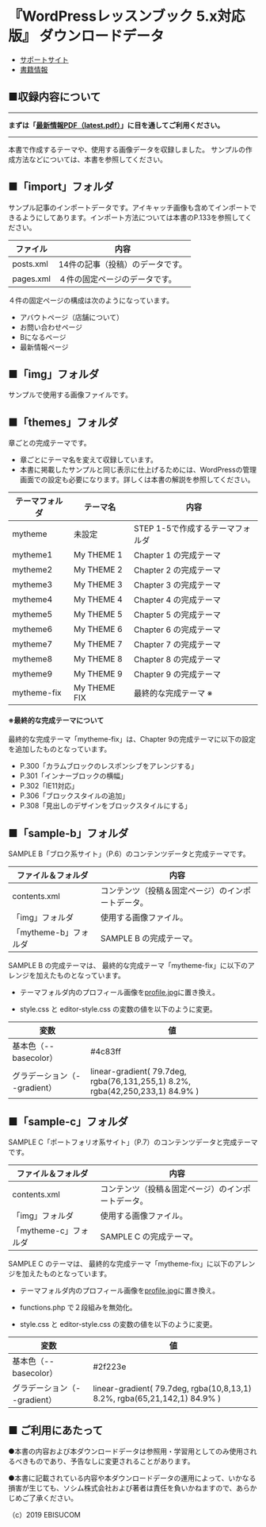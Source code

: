 # 『WordPressレッスンブック 5.x対応版』 ダウンロードデータ


* [サポートサイト](https://www.socym.co.jp/book/1240/) 
* [書籍情報](https://ebisu.com/wplesson/)



## ■収録内容について

---

**まずは「[最新情報PDF（latest.pdf）](https://github.com/ebisucom/wplesson/blob/master/latest.pdf)」に目を通してご利用ください。**

---

本書で作成するテーマや、使用する画像データを収録しました。
サンプルの作成方法などについては、本書を参照してください。



## ■「import」フォルダ

サンプル記事のインポートデータです。アイキャッチ画像も含めてインポートできるようにしてあります。インポート方法については本書のP.133を参照してください。


ファイル  | 内容 
--------- | -----
posts.xml | 14件の記事（投稿）のデータです。
pages.xml | ４件の固定ページのデータです。


４件の固定ページの構成は次のようになっています。

* アバウトページ（店舗について）
* お問い合わせページ
* Bになるページ
* 最新情報ページ




## ■「img」フォルダ

サンプルで使用する画像ファイルです。



## ■「themes」フォルダ

章ごとの完成テーマです。

- 章ごとにテーマ名を変えて収録しています。
- 本書に掲載したサンプルと同じ表示に仕上げるためには、WordPressの管理画面での設定も必要になります。詳しくは本書の解説を参照してください。

テーマフォルダ | テーマ名     | 内容
-------------- | ------------ | ----
mytheme        | 未設定       | STEP 1-5で作成するテーマフォルダ
mytheme1       | My THEME 1   | Chapter 1 の完成テーマ
mytheme2       | My THEME 2   | Chapter 2 の完成テーマ
mytheme3       | My THEME 3   | Chapter 3 の完成テーマ
mytheme4       | My THEME 4   | Chapter 4 の完成テーマ
mytheme5       | My THEME 5   | Chapter 5 の完成テーマ
mytheme6       | My THEME 6   | Chapter 6 の完成テーマ
mytheme7       | My THEME 7   | Chapter 7 の完成テーマ
mytheme8       | My THEME 8   | Chapter 8 の完成テーマ
mytheme9       | My THEME 9   | Chapter 9 の完成テーマ
mytheme-fix    | My THEME FIX | 最終的な完成テーマ ※


#### ※最終的な完成テーマについて

最終的な完成テーマ「mytheme-fix」は、Chapter 9の完成テーマに以下の設定を追加したものとなっています。

* P.300「カラムブロックのレスポンシブをアレンジする」
* P.301「インナーブロックの横幅」
* P.302「IE11対応」
* P.306「ブロックスタイルの追加」
* P.308「見出しのデザインをブロックスタイルにする」




## ■「sample-b」フォルダ

SAMPLE B「ブロク系サイト」（P.6）のコンテンツデータと完成テーマです。


ファイル＆フォルダ    | 内容 
--------------------- | -----
contents.xml          | コンテンツ（投稿＆固定ページ）のインポートデータ。
「img」フォルダ       | 使用する画像ファイル。
「mytheme-b」フォルダ | SAMPLE B の完成テーマ。


SAMPLE B の完成テーマは、
最終的な完成テーマ「mytheme-fix」に以下のアレンジを加えたものとなっています。

* テーマフォルダ内のプロフィール画像を[profile.jpg](https://raw.githubusercontent.com/ebisucom/wplesson/master/sample-b/img/profile.jpg)に置き換え。

* style.css と editor-style.css の変数の値を以下のように変更。


変数                         | 値
---------------------------- | ------------
基本色（--basecolor）        | #4c83ff
グラデーション（--gradient） | linear-gradient( 79.7deg,  rgba(76,131,255,1) 8.2%, rgba(42,250,233,1) 84.9% )




## ■「sample-c」フォルダ

SAMPLE C「ポートフォリオ系サイト」（P.7）のコンテンツデータと完成テーマです。


ファイル＆フォルダ    | 内容 
--------------------- | -----
contents.xml          | コンテンツ（投稿＆固定ページ）のインポートデータ。
「img」フォルダ       | 使用する画像ファイル。
「mytheme-c」フォルダ | SAMPLE C の完成テーマ。


SAMPLE C のテーマは、
最終的な完成テーマ「mytheme-fix」に以下のアレンジを加えたものとなっています。

* テーマフォルダ内のプロフィール画像を[profile.jpg](https://raw.githubusercontent.com/ebisucom/wplesson/master/sample-c/img/profile.jpg)に置き換え。

* functions.php で２段組みを無効化。

* style.css と editor-style.css の変数の値を以下のように変更。


変数                         | 値
---------------------------- | ------------
基本色（--basecolor）        | #2f223e
グラデーション（--gradient） | linear-gradient( 79.7deg,  rgba(10,8,13,1) 8.2%, rgba(65,21,142,1) 84.9% )




## ■ ご利用にあたって

●本書の内容および本ダウンロードデータは参照用・学習用としてのみ使用されるべきものであり、予告なしに変更されることがあります。

●本書に記載されている内容や本ダウンロードデータの運用によって、いかなる損害が生じても、ソシム株式会社および著者は責任を負いかねますので、あらかじめご了承ください。

（c）2019 EBISUCOM
